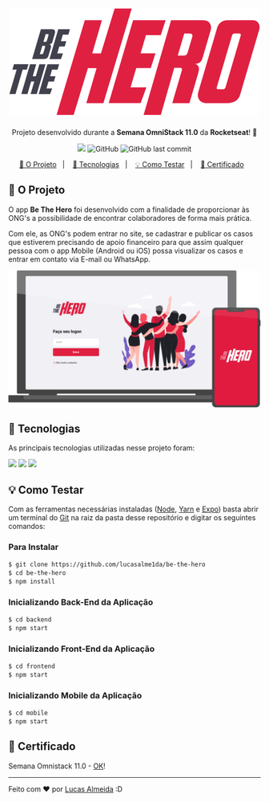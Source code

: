 <h1 align="center"> 
  <img alt="Be The Hero!" src="frontend\src\assets\logo.svg">
</h1>
<p align="center"> Projeto desenvolvido durante a <strong>Semana OmniStack 11.0</strong> da <strong>Rocketseat</strong>! 🚀 </p>

<p align="center">
  <img src="https://img.shields.io/badge/Status-DONE-success?style=flat-square"></img>
  <img alt="GitHub" src="https://img.shields.io/github/license/lucasalme1da/be-the-hero?color=blueviolet&label=License&style=flat-square">
  <img alt="GitHub last commit" src="https://img.shields.io/github/last-commit/lucasalme1da/be-the-hero?color=orange&label=Last%20Commit&style=flat-square">
</p>

<p align="center">
  <a href="#-o-projeto">📓 O Projeto</a>&nbsp;&nbsp;&nbsp;|&nbsp;&nbsp;&nbsp;
  <a href="#-tecnologias"> 🔧 Tecnologias</a>&nbsp;&nbsp;&nbsp;|&nbsp;&nbsp;&nbsp;
  <a href="#-como-testar">💡 Como Testar</a>&nbsp;&nbsp;&nbsp;|&nbsp;&nbsp;&nbsp;
  <a href="#-certificado">📝 Certificado</a>&nbsp;&nbsp;&nbsp;
</p>

## 📓 O Projeto

<p>O app <strong>Be The Hero</strong> foi desenvolvido com a finalidade de proporcionar às ONG's a possibilidade de encontrar colaboradores de forma mais prática.</p>
<p>Com ele, as ONG's podem entrar no site, se cadastrar e publicar os casos que estiverem precisando de apoio financeiro para que assim qualquer pessoa com o app Mobile (Android ou iOS) possa visualizar os casos e entrar em contato via E-mail ou WhatsApp.</p>
<img align="center" src="presentation.png"/>

## 🔧 Tecnologias

<p> As principais tecnologias utilizadas nesse projeto foram:</p>
<img src="https://img.shields.io/static/v1?label=Node.js&message=Back-End&logoColor=brightgreen&color=brightgreen&logo=node.js&style=flat-square"></img>
<img src="https://img.shields.io/static/v1?label=React&message=Front-End&logoColor=blue&color=blue&logo=react&style=flat-square"></img>
<img src="https://img.shields.io/static/v1?label=React%20Native&message=Mobile&logoColor=lightblue&color=lightblue&logo=react&style=flat-square"></img>

## 💡 Como Testar

<p>Com as ferramentas necessárias instaladas (<a href="https://nodejs.org/en/">Node</a>, <a href="https://classic.yarnpkg.com/pt-BR/docs/install">Yarn<a> e <a href="https://expo.io/">Expo</a>) basta abrir um terminal do <a href="https://git-scm.com/downloads">Git</a> na raiz da pasta desse repositório e digitar os seguintes comandos:</p>

### Para Instalar
```sh
$ git clone https://github.com/lucasalme1da/be-the-hero
$ cd be-the-hero
$ npm install
```

### Inicializando Back-End da Aplicação
```sh 
$ cd backend
$ npm start
```

### Inicializando Front-End da Aplicação
```sh
$ cd frontend
$ npm start
```

### Inicializando Mobile da Aplicação
```sh
$ cd mobile
$ npm start
```

## 📝 Certificado

<p> Semana Omnistack 11.0 - <a href="certificado.pdf">OK</a>!</p>

---

<p> Feito com ❤ por <a href="https://www.linkedin.com/in/lucasalme1da">Lucas Almeida</a> :D </p>





